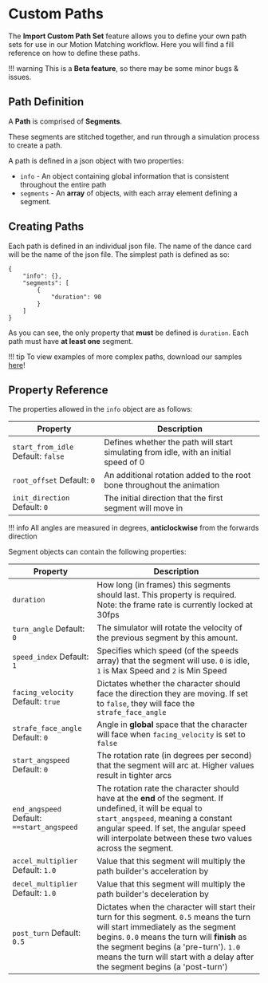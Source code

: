 # Custom Paths

The **Import Custom Path Set** feature allows you to define your own path sets for use in our Motion Matching workflow. Here you will find a fill reference on how to define these paths.

!!! warning
    This is a **Beta feature**, so there may be some minor bugs & issues.

## Path Definition

A **Path** is comprised of **Segments**.

These segments are stitched together, and run through a simulation process to create a path.

A path is defined in a json object with two properties:
- `info` - An object containing global information that is consistent throughout the entire path
- `segments` - An **array** of objects, with each array element defining a segment.

## Creating Paths

Each path is defined in an individual json file. The name of the dance card will be the name of the json file. The simplest path is defined as so:

```
{
    "info": {},
    "segments": [
        {
            "duration": 90
        }
    ]
}   
```
As you can see, the only property that **must** be defined is `duration`. Each path must have **at least one** segment.

!!! tip
    To view examples of more complex paths, download our samples [here](https://drive.google.com/file/d/1Ds5ySjlvcYy-himAtRdaTHwys1MMq6rf/view?usp=sharing)!

## Property Reference

The properties allowed in the `info` object are as follows:

| Property           | Description                                                           |
|--------------------|-----------------------------------------------------------------------|
| `start_from_idle` Default: `false`       | Defines whether the path will start simulating from idle, with an initial speed of 0               |
| `root_offset`  Default: `0`       | An additional rotation added to the root bone throughout the animation|
| `init_direction` Default: `0`       | The initial direction that the first segment will move in|

!!! info
    All angles are measured in degrees, **anticlockwise** from the forwards direction

Segment objects can contain the following properties:

| Property           | Description                                                           |
|--------------------|-----------------------------------------------------------------------|
| `duration`       | How long (in frames) this segments should last. This property is required. Note: the frame rate is currently locked at 30fps               |
| `turn_angle`  Default: `0`       | The simulator will rotate the velocity of the previous segment by this amount. |
| `speed_index` Default: `1`       | Specifies which speed (of the speeds array) that the segment will use. `0` is idle, `1` is Max Speed and `2` is Min Speed|
| `facing_velocity` Default: `true`       | Dictates whether the character should face the direction they are moving. If set to `false`, they will face the `strafe_face_angle`|
| `strafe_face_angle` Default: `0`       | Angle in **global** space that the character will face when `facing_velocity` is set to `false`|
| `start_angspeed` Default: `0`       | The rotation rate (in degrees per second) that the segment will arc at. Higher values result in tighter arcs|
| `end_angspeed` Default: `==start_angspeed`       | The rotation rate the character should have at the **end** of the segment. If undefined, it will be equal to `start_angspeed`, meaning a constant angular speed. If set, the angular speed will interpolate between these two values across the segment.|
| `accel_multiplier` Default: `1.0`       | Value that this segment will multiply the path builder's acceleration by|
| `decel_multiplier` Default: `1.0`       | Value that this segment will multiply the path builder's deceleration by|
| `post_turn` Default: `0.5`       | Dictates when the character will start their turn for this segment. `0.5` means the turn will start immediately as the segment begins. `0.0` means the turn will **finish** as the segment begins (a 'pre-turn'). `1.0` means the turn will start with a delay after the segment begins (a 'post-turn')|
